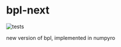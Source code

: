 # bpl-next
![tests](https://github.com/anguswilliams91/bpl-next/actions/workflows/tests.yml/badge.svg)

new version of bpl, implemented in numpyro
